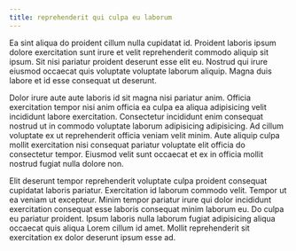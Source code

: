 ```yaml
---
title: reprehenderit qui culpa eu laborum
---
```


Ea sint aliqua do proident cillum nulla cupidatat id. Proident laboris ipsum dolore exercitation sunt irure et velit reprehenderit commodo aliquip sit ipsum. Sit nisi pariatur proident deserunt esse elit eu. Nostrud qui irure eiusmod occaecat quis voluptate voluptate laborum aliquip. Magna duis labore et id esse consequat ut deserunt.

Dolor irure aute aute laboris id sit magna nisi pariatur anim. Officia exercitation tempor nisi anim officia ea culpa ea aliqua adipisicing velit incididunt labore exercitation. Consectetur incididunt enim consequat nostrud ut in commodo voluptate laborum adipisicing adipisicing. Ad cillum voluptate ex ut reprehenderit officia veniam velit minim. Aute aliquip culpa mollit exercitation nisi consequat pariatur voluptate elit officia do consectetur tempor. Eiusmod velit sunt occaecat et ex in officia mollit nostrud fugiat nulla dolore non.

Elit deserunt tempor reprehenderit voluptate culpa proident consequat cupidatat laboris pariatur. Exercitation id laborum commodo velit. Tempor ut ea veniam ut excepteur. Minim tempor pariatur irure qui dolor incididunt exercitation consequat esse laboris consequat minim laborum eu. Do culpa eu pariatur proident. Ipsum laboris nulla laborum fugiat adipisicing aliqua occaecat quis aliqua Lorem cillum id amet. Mollit reprehenderit sit exercitation ex dolor deserunt ipsum esse ad.